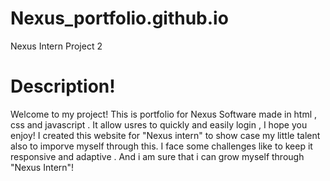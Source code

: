 # Nexus_portfolio.github.io
Nexus Intern Project 2 
# Description!
Welcome to my project! This is portfolio for Nexus Software made in html , css and javascript . It allow usres to quickly and easily login , I hope you enjoy!
I created this website for "Nexus intern" to show case my little talent also to imporve myself through this. I face some challenges like to keep it responsive and adaptive . And i am sure that i can grow myself through "Nexus Intern"!
